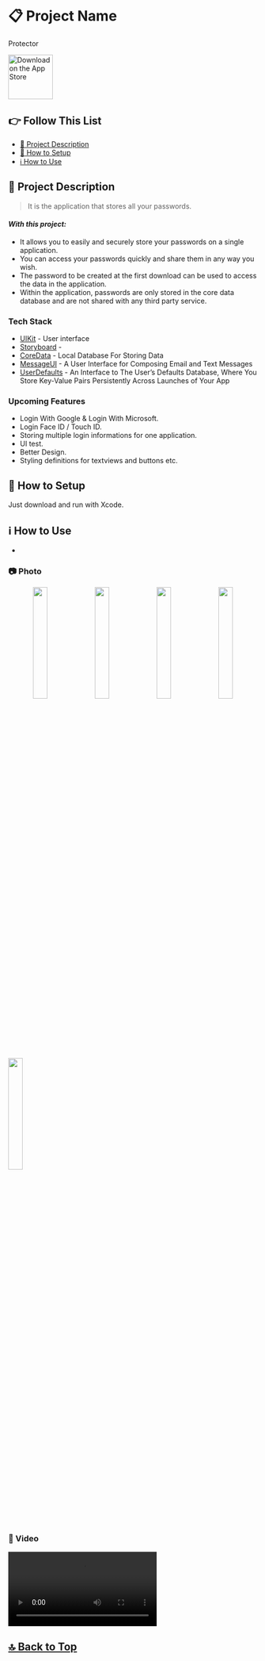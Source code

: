 # 📋 Project Name
Protector

<a href="https://apps.apple.com/tr/app/mars-explorer/id1667968298?l=tr" target="_blank"><img src="https://user-images.githubusercontent.com/49414644/215282404-d930a425-165c-435a-b2ac-a97bddfeb162.png" alt="Download on the App Store" height="90"/></a>

## 👉 Follow This List

- [🎯 Project Description](#-project-description)
- [🔧 How to Setup](#-how-to-setup)
- [ℹ️ How to Use](#-how-to-use)

## 🎯 Project Description 
> It is the application that stores all your passwords.

#### _With this project:_
- It allows you to easily and securely store your passwords on a single application.
- You can access your passwords quickly and share them in any way you wish.
- The password to be created at the first download can be used to access the data in the application.
- Within the application, passwords are only stored in the core data database and are not shared with any third party service.

### Tech Stack
- [UIKit] - User interface
- [Storyboard] -
- [CoreData] - Local Database For Storing Data
- [MessageUI] - A User Interface for Composing Email and Text Messages
- [UserDefaults] - An Interface to The User’s Defaults Database, Where You Store Key-Value Pairs Persistently Across Launches of Your App

### Upcoming Features
- Login With Google & Login With Microsoft.
- Login Face ID / Touch ID.
- Storing multiple login informations for one application.
- UI test.
- Better Design.
- Styling definitions for textviews and buttons etc.

## 🔧 How to Setup
Just download and run with Xcode.

## ℹ️ How to Use
-

### 📷 Photo
<p align="center">
<img src="https://user-images.githubusercontent.com/49414644/215278969-120b9bcf-b5af-426b-9be6-9005b0401366.png" width="24%" />  
<img src="https://user-images.githubusercontent.com/49414644/215281951-65e1a807-4cc7-412c-a6d5-0324f8643d44.png" width="24%" />  
<img src="https://user-images.githubusercontent.com/49414644/215281980-708bdd6c-4ea4-4b93-99df-a74c05ece91b.png" width="24%" />  
<img src="https://user-images.githubusercontent.com/49414644/215282000-44b6190d-6b86-4de4-b4a9-1f9988665066.png" width="24%" />
</p>
<p align="left">
<img src="https://user-images.githubusercontent.com/49414644/215282029-7ffd4bc6-735a-4d8b-b908-05cbd85ddfde.png" width="24%"/> 
</p>

### 🎥 Video
<video src="https://user-images.githubusercontent.com/49414644/210572707-8c96b9ab-8cee-49a8-8028-4b921b174637.mp4"></video>

## [🔝 Back to Top](#-follow-this-list) 

 [UIKit]: <https://developer.apple.com/documentation/uikit>
 [Storyboard]: <>
 [CoreData]: <https://developer.apple.com/documentation/coredata>
 [MessageUI]: <https://developer.apple.com/documentation/messageui>
 [UserDefaults]: <https://developer.apple.com/documentation/foundation/userdefaults>
